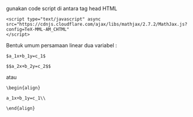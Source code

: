 gunakan code script di antara tag head HTML
```
<script type="text/javascript" async
src="https://cdnjs.cloudflare.com/ajax/libs/mathjax/2.7.2/MathJax.js? 
config=TeX-MML-AM_CHTML"
</script>
```

Bentuk umum persamaan linear dua  variabel :
   
`$a_1x+b_1y=c_1$`
    
`$$a_2x+b_2y=c_2$$`

atau
```
\begin{align}

a_1x+b_1y=c_1\\

\end{align}
```
